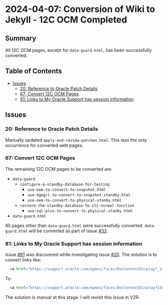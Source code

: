# 2024-04-07: Conversion of Wiki to Jekyll - 12C OCM Completed

## Summary

All 12C OCM pages, except for `data-guard.html`, has been successfully converted.

## Table of Contents

* [Issues](#issues)
  * [20: Reference to Oracle Patch Details](#20-reference-to-oracle-patch-details)
  * [67: Convert 12C OCM Pages](#67-convert-12c-ocm-pages)
  * [81: Links to My Oracle Support has session information](#81-links-to-my-oracle-support-has-session-information)

## Issues

### 20: Reference to Oracle Patch Details

Manually updated `apply-and-review-patches.html`. This was the only occurrence for converted web pages.

### 67: Convert 12C OCM Pages

The remaining 12C OCM pages to be converted are:

* `data-guard`
  * `configure-a-standby-database-for-testing`
    * `use-oem-to-convert-to-snapshot.html`
    * `use-dgmgrl-to-convert-to-snapshot-standby.html`
    * `use-oem-to-convert-to-physical-stanby.html`
  * `restore-the-standby-database-to-its-normal-function`
    * `use-sql-plus-to-convert-to-physical-stanby.html`
* `data-guard.html`

All pages other than `data-guard.html` were successfully converted. `data-guard.html` will be converted as part of issue [#33](https://github.com/dfhawthorne/dfhawthorne.github.io/issues/33).

### 81: Links to My Oracle Support has session information

Issue [#81](https://github.com/dfhawthorne/dfhawthorne.github.io/issues/81) was discovered while investigating issue [#20](https://github.com/dfhawthorne/dfhawthorne.github.io/issues/20). The solution is to convert links like:

```html
  <a href="https://support.oracle.com/epmos/faces/DocContentDisplay?_afrLoop=71658951412931&amp;id=29141015.8&amp;_afrWindowMode=0&amp;_adf.ctrl-state=1ca86jmcgq_1003" rel="nofollow">
```

To:

```html
  <a href="https://support.oracle.com/epmos/faces/DocContentDisplay?id=29141015.8" rel="nofollow">
```

The solution is manual at this stage. I will revisit this issue in V2R.
